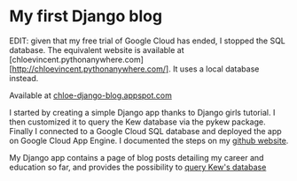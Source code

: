 # My first Django blog

EDIT: given that my free trial of Google Cloud has ended, I stopped the SQL database. 
The equivalent website is available at [chloevincent.pythonanywhere.com][http://chloevincent.pythonanywhere.com/]. 
It uses a local database instead.

Available at [chloe-django-blog.appspot.com](http://chloe-django-blog.appspot.com/)

I started by creating a simple Django app thanks to Django girls tutorial.
I then customized it to query the Kew database via the pykew package.
Finally I connected to a Google Cloud SQL database and deployed the app on Google Cloud App Engine. 
I documented the steps on my [github website](https://chloevincent.github.io/).

My Django app contains a page of blog posts detailing my career and education so far, and provides the possibility to [query Kew's database](http://chloe-django-blog.appspot.com/species_info/)
